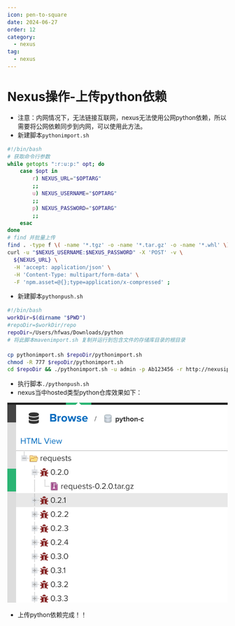 ```yaml
---
icon: pen-to-square
date: 2024-06-27
order: 12
category:
  - nexus
tag:
  - nexus
---
```


# Nexus操作-上传python依赖

- 注意：内网情况下，无法链接互联网，nexus无法使用公网python依赖，所以需要将公网依赖同步到内网，可以使用此方法。
- 新建脚本`pythonimport.sh`

```bash
#!/bin/bash
# 获取命令行参数
while getopts ":r:u:p:" opt; do
    case $opt in
        r) NEXUS_URL="$OPTARG"
        ;;
        u) NEXUS_USERNAME="$OPTARG"
        ;;
        p) NEXUS_PASSWORD="$OPTARG"
        ;;
    esac
done
# find 并批量上传
find . -type f \( -name '*.tgz' -o -name '*.tar.gz' -o -name '*.whl' \)  | sed "s|^\./||" | xargs -I '{}' \
curl -u "$NEXUS_USERNAME:$NEXUS_PASSWORD" -X 'POST' -v \
  ${NEXUS_URL} \
  -H 'accept: application/json' \
  -H 'Content-Type: multipart/form-data' \
  -F 'npm.asset=@{};type=application/x-compressed' ;
```

- 新建脚本`pythonpush.sh`

```bash
#!/bin/bash
workDir=$(dirname "$PWD")
#repoDir=$workDir/repo
repoDir=/Users/hfwas/Downloads/python
# 将此脚本mavenimport.sh 复制并运行到包含文件的存储库目录的根目录

cp pythonimport.sh $repoDir/pythonimport.sh
chmod -R 777 $repoDir/pythonimport.sh
cd $repoDir && ./pythonimport.sh -u admin -p Ab123456 -r http://nexusip:端口/service/rest/v1/components?repository=python-c
```

- 执行脚本`./pythonpush.sh`
- nexus当中hosted类型python仓库效果如下：

![image-20240627224214919](images/image-20240627224214919.png)

- 上传python依赖完成！！